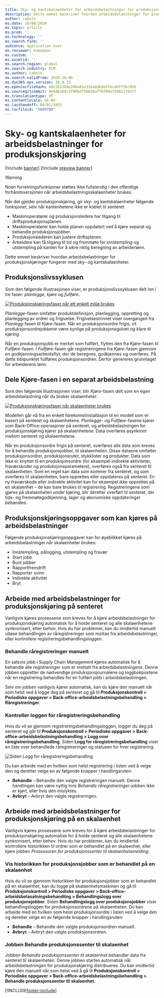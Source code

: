 ```yaml
---
title: Sky- og kantskalaenheter for arbeidsbelastninger for produksjonskjøring
description: Dette emnet beskriver hvordan arbeidsbelastninger for produksjonskjøringer fungerer med sky- og kantskalaenheter.
author: cabeln
ms.date: 10/06/2020
ms.topic: article
ms.prod: ''
ms.technology: ''
ms.search.form: ''
audience: Application User
ms.reviewer: kamaybac
ms.custom: ''
ms.assetid: ''
ms.search.region: global
ms.search.industry: SCM
ms.author: cabeln
ms.search.validFrom: 2020-10-06
ms.dyn365.ops.version: 10.0.15
ms.openlocfilehash: a8c263104e209a81e33ea0db9e5fecddff3bc95b
ms.sourcegitcommit: 0e8db169c3f90bd750826af76709ef5d621fd377
ms.translationtype: HT
ms.contentlocale: nb-NO
ms.lasthandoff: 04/01/2021
ms.locfileid: "5809788"
---
```

# <a name="manufacturing-execution-workloads-for-cloud-and-edge-scale-units"></a>Sky- og kantskalaenheter for arbeidsbelastninger for produksjonskjøring

[!include [banner](../includes/banner.md)]
[!include [preview banner](../includes/preview-banner.md)]

> [!WARNING]
> Noen forretningsfunksjoner støttes ikke fullstendig i den offentlige forhåndsversjonen når arbeidsbelastningsskalaenheter brukes.

Når det gjelder produksjonskjøring, gir sky- og kantskalaenheter følgende funksjoner, selv når kantenhetene ikke er koblet til senteret:

- Maskinoperatører og produksjonsledere har tilgang til driftsproduksjonsplanen.
- Maskinoperatører kan holde planen oppdatert ved å kjøre separat og behandle produksjonsjobber.
- Produksjonslederen kan justere driftsplanen.
- Arbeidere kan få tilgang til tid og fremmøte for innstempling og utstempling på kanten for å sikre riktig beregning av arbeiderlønn.

Dette emnet beskriver hvordan arbeidsbelastninger for produksjonskjøringer fungerer med sky- og kantskalaenheter.

## <a name="the-manufacturing-lifecycle"></a>Produksjonslivssyklusen

Som den følgende illustrasjonen viser, er produksjonslivssyklusen delt inn i tre faser: *planlegge*, *kjøre* og *fullføre*.

[![Produksjonskjøringsfaser når ett enkelt miljø brukes](media/mes-phases.png "Produksjonskjøringsfaser når ett enkelt miljø brukes")](media/mes-phases-large.png)

_Planlegge_-fasen omfatter produktdefinisjon, planlegging, oppretting og planlegging av ordrer og frigivelse. Frigivelsestrinnet viser overgangen fra _Planlegg_-fasen til _Kjøre_-fasen. Når en produksjonsordre frigis, vil produksjonsordrejobbene være synlige på produksjonsgulvet og klare til kjøring.

Når en produksjonsjobb er merket som fullført, flyttes den fra _Kjøre_-fasen til _Fullføre_-fasen. I _Fullføre_-fasen går registreringene fra *Kjøre*-fasen gjennom en godkjenningsarbeidsflyt, der de beregnes, godkjennes og overføres. På dette tidspunktet fullføres produksjonsordren. Derfor genereres grunnlaget for arbeiderens lønn.

## <a name="splitting-the-execute-phase-into-a-separate-workload"></a>Dele Kjøre-fasen i en separat arbeidsbelastning

Som den følgende illustrasjonen viser, blir _Kjøre_-fasen delt som en egen arbeidsbelastning når du bruker skalaenheter.

[![Produksjonskjøringsfaser når skalaenheter brukes](media/mes-phases-workloads.png "Produksjonskjøringsfaser når skalaenheter brukes")](media/mes-phases-workloads-large.png)

Modellen går nå fra en enkelt forekomstinstallasjon til en modell som er basert på senteret og skalaenhetene. _Planlegge_- og _Fullføre_-fasene kjører som Back-Office-operasjoner på senteret, og arbeidsbelastningen for produksjonskjøring kjører på skalaenhetene. Data overføres asynkront mellom senteret og skalaenhetene.

Når en produksjonsordre frigis på senteret, overføres alle data som kreves for å behandle produksjonsjobber, til skalaenheten. Disse dataene omfatter produksjonsordrer, produksjonsruter, stykklister og produkter. Data som ikke er knyttet til en produksjonsordre (for eksempel indirekte aktiviteter, fraværskoder og produksjonsparametere), overføres også fra senteret til skalaenheten. Som en regel kan data som kommer fra senteret, og som overføres til skalaenheten, bare opprettes eller oppdateres på senteret. En ny fraværskode eller indirekte aktivitet kan for eksempel ikke opprettes på en skalaenhet – de kan bare brukes til registrering. Registreringene som gjøres på skalaenheten under kjøring, blir deretter overført til senteret, der tids- og fremmøtegodkjenning, lager og økonomiske oppdateringer behandles.

## <a name="manufacturing-execution-tasks-that-can-be-run-on-workloads"></a>Produksjonskjøringsoppgaver som kan kjøres på arbeidsbelastninger

Følgende produksjonskjøringsoppgaver kan for øyeblikket kjøres på arbeidsbelastninger når skalaenheter brukes:

- Innstempling, pålogging, utstempling og fravær
- Start jobb
- Bunt jobber
- Rapportfremdrift
- Rapporter svinn
- Indirekte aktivitet
- Bryt

## <a name="working-with-manufacturing-execution-workloads-on-the-hub"></a>Arbeide med arbeidsbelastninger for produksjonskjøring på senteret

Vanligvis kjøres prosessene som kreves for å kjøre arbeidsbelastninger for produksjonskjøring automatisk for å holde senteret og alle skalaenhetene synkronisert, etter behov. Hvis du har problemer, kan du imidlertid manuelt utløse behandlingen av råregistreringer som mottas fra arbeidsbelastninger, eller kontrollere registreringsbehandlingsloggen.

### <a name="manually-process-raw-registrations"></a>Behandle råregistreringer manuelt

En satsvis jobb i Supply Chain Management kjøres automatisk for å behandle alle registreringer som er mottatt fra arbeidsbelastningene. Denne jobben oppretter de nødvendige produksjonsjournalene og loggbokpostene når en registrering behandles for en fullført jobb i arbeidsbelastningen.

Selv om jobben vanligvis kjører automatisk, kan du kjøre den manuelt når som helst ved å logge deg på senteret og gå til **Produksjonskontroll \> Periodiske oppgaver \> Back-office-arbeidsbelastningsbehandling \> Råregistreringer**.

### <a name="check-the-raw-registration-processing-log"></a>Kontroller loggen for råregistreringsbehandling

Hvis du vil se gjennom registreringsbehandlingsloggen, logger du deg på senteret og går til **Produksjonskontroll \> Periodiske oppgaver \> Back-office-arbeidsbelastningsbehandling \> Logg over råregistreringsbehandling**. Siden **Logg for råregistreringsbehandling** viser en liste over behandlede råregistreringer og statusen for hver registrering.

![Siden Logg for råregistreringsbehandling](media/mes-processing-log.png "Siden Logg for råregistreringsbehandling")

Du kan arbeide med en hvilken som helst registrering i listen ved å velge den og deretter velge en av følgende knapper i handlingsruten:

- **Behandle** – Behandle den valgte registreringen manuelt. Denne handlingen kan være nyttig hvis _Behandle råregistreringer_-jobben ikke er kjørt, eller hvis den mislyktes.
- **Avbryt** – Avbryt den valgte registreringen.

## <a name="working-with-manufacturing-execution-workloads-on-a-scale-unit"></a>Arbeide med arbeidsbelastninger for produksjonskjøring på en skalaenhet

Vanligvis kjøres prosessene som kreves for å kjøre arbeidsbelastninger for produksjonskjøring automatisk for å holde senteret og alle skalaenhetene synkronisert, etter behov. Hvis du har problemer, kan du imidlertid kontrollere historikken til ordrer som er behandlet på en skalaenhet, eller kjøre jobben _Prosessoren for produksjonssenter til skalaenhetsmelding_.

### <a name="view-the-history-of-manufacturing-jobs-that-have-been-processed-on-a-scale-unit"></a>Vis historikken for produksjonsjobber som er behandlet på en skalaenhet

Hvis du vil se gjennom historikken for produksjonsjobber som er behandlet på en skalaenhet, kan du logge på skalaenhetsmaskinen og gå til **Produksjonskontroll \> Periodiske oppgaver \> Back-office-arbeidsbelasatningsbehandling \> Behandlingslogg over produksjonsjobber**. Siden **Behandlingslogg over produksjonsjobber** viser behandlingsloggen for produksjonsordrene på skalaenheten. Du kan arbeide med en hvilken som helst produksjonsordre i listen ved å velge den og deretter velge en av følgende knapper i handlingsruten:

- **Behandle** – Behandle den valgte produksjonsordren manuelt.
- **Avbryt** – Avbryt den valgte produksjonsordren.

### <a name="manufacturing-hub-to-scale-unit-message-processor-job"></a>Jobben Behandle produksjonssenter til skalaenhet

Jobben _Behandle produksjonssenter til skalaenhet_ behandler data fra senteret til skalaenheten. Denne jobben startes automatisk når arbeidsbelastningen for produksjonskjøring distribueres. Du kan imidlertid kjøre den manuelt når som helst ved å gå til **Produksjonskontroll \> Periodiske oppgaver \> Back-office-arbeidsbelastningsbehandling \> Behandle produksjonssenter til skalaenhet**.


[!INCLUDE[footer-include](../../includes/footer-banner.md)]